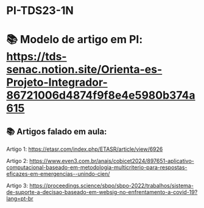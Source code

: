 # PI-TDS23-1N

# 📚 Modelo de artigo em PI: https://tds-senac.notion.site/Orienta-es-Projeto-Integrador-86721006d4874f9f8e4e5980b374a615


## 📚 Artigos falado em aula:


Artigo 1: https://etasr.com/index.php/ETASR/article/view/6926


Artigo 2: https://www.even3.com.br/anais/cobicet2024/897651-aplicativo-computacional-baseado-em-metodologia-multicriterio-para-respostas-eficazes-em-emergencias--unindo-cien/


Artigo 3: https://proceedings.science/sbpo/sbpo-2022/trabalhos/sistema-de-suporte-a-decisao-baseado-em-websig-no-enfrentamento-a-covid-19?lang=pt-br
